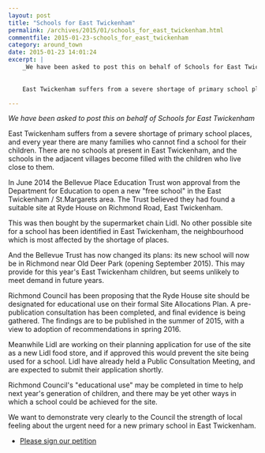 ```yaml
---
layout: post
title: "Schools for East Twickenham"
permalink: /archives/2015/01/schools_for_east_twickenham.html
commentfile: 2015-01-23-schools_for_east_twickenham
category: around_town
date: 2015-01-23 14:01:24
excerpt: |
    _We have been asked to post this on behalf of Schools for East Twickenham_
    
    
    East Twickenham suffers from a severe shortage of primary school places, and every year there are many families who cannot find a school for their children. There are no schools at present in East Twickenham, and the schools in the adjacent villages become filled with the children who live close to them.

---
```


*We have been asked to post this on behalf of Schools for East Twickenham*

East Twickenham suffers from a severe shortage of primary school places, and every year there are many families who cannot find a school for their children. There are no schools at present in East Twickenham, and the schools in the adjacent villages become filled with the children who live close to them.

In June 2014 the Bellevue Place Education Trust won approval from the Department for Education to open a new "free school" in the East Twickenham / St.Margarets area. The Trust believed they had found a suitable site at Ryde House on Richmond Road, East Twickenham.

This was then bought by the supermarket chain Lidl. No other possible site for a school has been identified in East Twickenham, the neighbourhood which is most affected by the shortage of places.

And the Bellevue Trust has now changed its plans: its new school will now be in Richmond near Old Deer Park (opening September 2015). This may provide for this year's East Twickenham children, but seems unlikely to meet demand in future years.

Richmond Council has been proposing that the Ryde House site should be designated for educational use on their formal Site Allocations Plan. A pre-publication consultation has been completed, and final evidence is being gathered. The findings are to be published in the summer of 2015, with a view to adoption of recommendations in spring 2016.

Meanwhile Lidl are working on their planning application for use of the site as a new Lidl food store, and if approved this would prevent the site being used for a school. Lidl have already held a Public Consultation Meeting, and are expected to submit their application shortly.

Richmond Council's "educational use" may be completed in time to help next year's generation of children, and there may be yet other ways in which a school could be achieved for the site.

We want to demonstrate very clearly to the Council the strength of local feeling about the urgent need for a new primary school in East Twickenham.

-   [Please sign our petition](http://e-voice.org.uk/etwickschool/)
